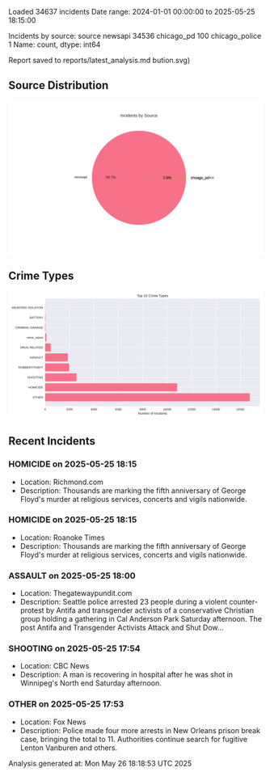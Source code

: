 
Loaded 34637 incidents
Date range: 2024-01-01 00:00:00 to 2025-05-25 18:15:00

Incidents by source:
source
newsapi           34536
chicago_pd          100
chicago_police        1
Name: count, dtype: int64

Report saved to reports/latest_analysis.md
bution.svg)

## Source Distribution
![Source Distribution](images/source_distribution.svg)

## Crime Types
![Crime Types](images/crime_types.svg)

## Recent Incidents

### HOMICIDE on 2025-05-25 18:15
- Location: Richmond.com
- Description: Thousands are marking the fifth anniversary of George Floyd's murder at religious services, concerts and vigils nationwide.


### HOMICIDE on 2025-05-25 18:15
- Location: Roanoke Times
- Description: Thousands are marking the fifth anniversary of George Floyd's murder at religious services, concerts and vigils nationwide.


### ASSAULT on 2025-05-25 18:00
- Location: Thegatewaypundit.com
- Description: Seattle police arrested 23 people during a violent counter-protest by Antifa and transgender activists of a conservative Christian group holding a gathering in Cal Anderson Park Saturday afternoon.
The post Antifa and Transgender Activists Attack and Shut Dow…


### SHOOTING on 2025-05-25 17:54
- Location: CBC News
- Description: A man is recovering in hospital after he was shot in Winnipeg's North end Saturday afternoon.


### OTHER on 2025-05-25 17:53
- Location: Fox News
- Description: Police made four more arrests in New Orleans prison break case, bringing the total to 11. Authorities continue search for fugitive Lenton Vanburen and others.

Analysis generated at: Mon May 26 18:18:53 UTC 2025
